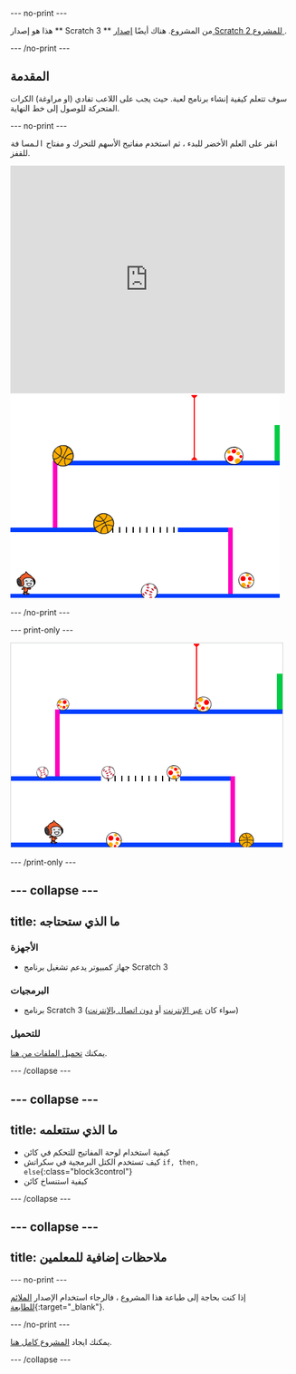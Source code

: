 \--- no-print \---

هذا هو إصدار ** Scratch 3 ** من المشروع. هناك أيضًا [ إصدار Scratch 2 للمشروع ](https://projects.raspberrypi.org/en/projects/dodgeball-scratch2).

\--- /no-print \---

## المقدمة

سوف تتعلم كيفية إنشاء برنامج لعبة. حيث يجب على اللاعب تفادي (او مراوغة) الكرات المتحركة للوصول إلى خط النهاية.

\--- no-print \---

انقر على العلم الأخضر للبدء ، ثم استخدم مفاتيح الأسهم للتحرك و مفتاح <kbd>المسافة </kbd> للقفز.

<div class="scratch-preview">
  <iframe allowtransparency="true" width="485" height="402" src="https://scratch.mit.edu/projects/embed/251809924/?autostart=false" frameborder="0" scrolling="no"></iframe>
  <img src="images/dodge-final.png">
</div>

\--- /no-print \---

\--- print-only \---

![لعبة دودجبل التي لعبت](images/dodgeball-showcase.png)

\--- /print-only \---

## \--- collapse \---

## title: ما الذي ستحتاجه

### الأجهزة

+ جهاز كمبيوتر يدعم تشغيل برنامج Scratch 3

### البرمجيات

+ برنامج Scratch 3 (سواء كان [عبر الإنترنت](https://scratch.mit.edu/projects/editor/) أو [دون اتصال بالإنترنت](https://scratch.mit.edu/download/))

### للتحميل

يمكنك [تحميل الملفات من هنا](http://rpf.io/p/en/dodgeball-go).

\--- /collapse \---

## \--- collapse \---

## title: ما الذي ستتعلمه

+ كيفية استخدام لوحة المفاتيح للتحكم في كائن
+ كيف تستخدم الكتل البرمجية في سكراتش `if, then, else`{:class="block3control"}
+ كيفية استنساخ كائن

\--- /collapse \---

## \--- collapse \---

## title: ملاحظات إضافية للمعلمين

\--- no-print \---

إذا كنت بحاجة إلى طباعة هذا المشروع ، فالرجاء استخدام الإصدار [الملائم للطابعة](https://projects.raspberrypi.org/en/projects/dodgeball/print){:target="_blank"}.

\--- /no-print \---

يمكنك ايجاد [المشروع كامل هنا](http://rpf.io/p/en/dodgeball-get).

\--- /collapse \---
